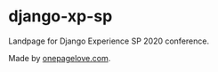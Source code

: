 # django-xp-sp

Landpage for Django Experience SP 2020 conference.


Made by [onepagelove.com](https://onepagelove.com/huddle).

